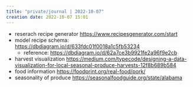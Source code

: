 ```yaml
---
title: "private/journal | 2022-10-07"
creation date: 2022-10-07 15:01
---
```


- reserach recipe generator https://www.recipesgenerator.com/start
- model recipe schema: https://dbdiagram.io/d/633fdc01f0018a1c5fb53234
	- reference: https://dbdiagram.io/d/62a7ce3b9921fe2a96f9e2cb
- harvest visualization https://medium.com/typecode/designing-a-data-visualization-for-local-seasonal-produce-harvests-12f8b689b584
- food information https://foodprint.org/real-food/pork/
- seasonality of produce https://seasonalfoodguide.org/state/alabama